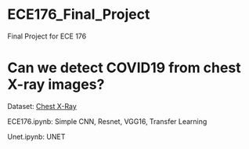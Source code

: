 # ECE176_Final_Project
Final Project for ECE 176

# Can we detect COVID19 from chest X-ray images? 

Dataset: [Chest X-Ray](https://www.kaggle.com/datasets/praveengovi/coronahack-chest-xraydataset)

ECE176.ipynb: Simple CNN, Resnet, VGG16, Transfer Learning

Unet.ipynb: UNET
